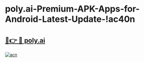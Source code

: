 # poly.ai-Premium-APK-Apps-for-Android-Latest-Update-!ac40n

# <h2><a href="https://edy78x.esa.edu.pl?title=poly.ai&ref=ac40n">🔗👉 🔴 poly.ai</a></h2>

[![acn](https://github.com/user-attachments/assets/0f9c940e-d8b0-45ae-aac7-cd30a18b3e1c)](https://edy78x.esa.edu.pl?title=poly.ai&ref=ac40n)

